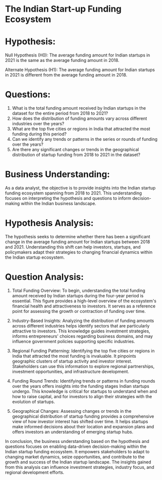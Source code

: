 
# The Indian Start-up Funding Ecosystem

# Hypothesis:

Null Hypothesis (H0): The average funding amount for Indian startups in 2021 is the same as the average funding amount in 2018.

Alternate Hypothesis (H1): The average funding amount for Indian startups in 2021 is different from the average funding amount in 2018.

# Questions:

1. What is the total funding amount received by Indian startups in the dataset for the entire period from 2018 to 2021?
2. How does the distribution of funding amounts vary across different industries over the years?
3. What are the top five cities or regions in India that attracted the most funding during this period?
4. Can we identify any trends or patterns in the series or rounds of funding over the years?
5. Are there any significant changes or trends in the geographical distribution of startup funding from 2018 to 2021 in the dataset?


# Business Understanding:

As a data analyst, the objective is to provide insights into the Indian startup funding ecosystem spanning from 2018 to 2021. This understanding focuses on interpreting the hypothesis and questions to inform decision-making within the Indian business landscape.

# Hypothesis Analysis:

The hypothesis seeks to determine whether there has been a significant change in the average funding amount for Indian startups between 2018 and 2021. Understanding this shift can help investors, startups, and policymakers adapt their strategies to changing financial dynamics within the Indian startup ecosystem.

# Question Analysis:

1. Total Funding Overview: To begin, understanding the total funding amount received by Indian startups during the four-year period is essential. This figure provides a high-level overview of the ecosystem's financial health and attractiveness to investors. It serves as a reference point for assessing the growth or contraction of funding over time.

2. Industry-Based Insights: Analyzing the distribution of funding amounts across different industries helps identify sectors that are particularly attractive to investors. This knowledge guides investment strategies, informs entrepreneurs' choices regarding business domains, and may influence government policies supporting specific industries.

3. Regional Funding Patterning: Identifying the top five cities or regions in India that attracted the most funding is invaluable. It pinpoints geographic clusters of startup activity and investor interest. Stakeholders can use this information to explore regional partnerships, investment opportunities, and infrastructure development.

4. Funding Round Trends: Identifying trends or patterns in funding rounds over the years offers insights into the funding stages Indian startups undergo. This knowledge is critical for startups to understand when and how to raise capital, and for investors to align their strategies with the evolution of startups.

5. Geographical Changes: Assessing changes or trends in the geographical distribution of startup funding provides a comprehensive view of how investor interest has shifted over time. It helps startups make informed decisions about their location and expansion plans and offers investors an understanding of emerging startup hubs.

In conclusion, the business understanding based on the hypothesis and questions focuses on enabling data-driven decision-making within the Indian startup funding ecosystem. It empowers stakeholders to adapt to changing market dynamics, seize opportunities, and contribute to the growth and success of the Indian startup landscape. The insights gained from this analysis can influence investment strategies, industry focus, and regional development efforts.